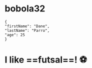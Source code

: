 # **bobola32**
```
{
"firstName": "Dane",
"lastName": "Parro",
"age": 25
}
```
# I like ==futsal==! ⚽
